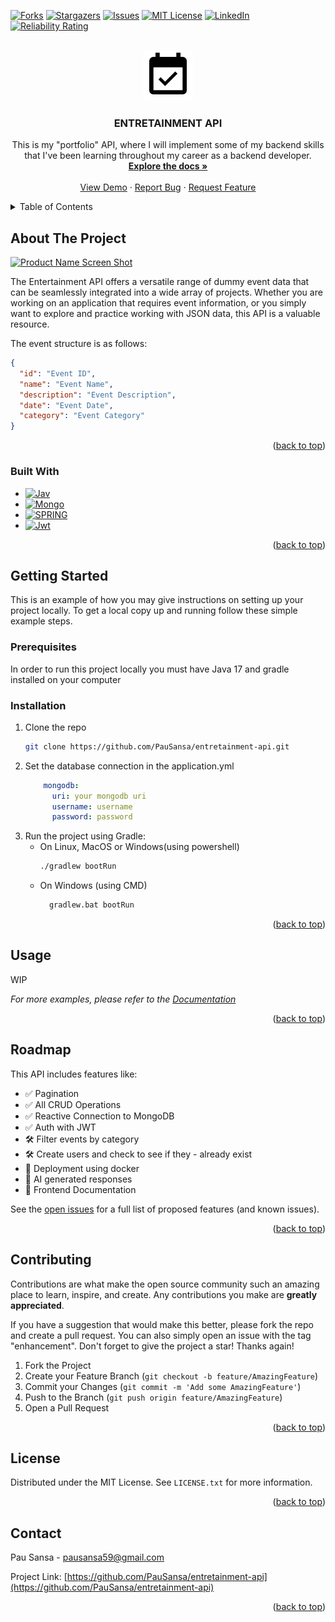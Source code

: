 <!-- Improved compatibility of back to top link: See: https://github.com/othneildrew/Best-README-Template/pull/73 -->
<a name="readme-top"></a>
<!--
*** Thanks for checking out the Best-README-Template. If you have a suggestion
*** that would make this better, please fork the repo and create a pull request
*** or simply open an issue with the tag "enhancement".
*** Don't forget to give the project a star!
*** Thanks again! Now go create something AMAZING! :D
-->



<!-- PROJECT SHIELDS -->
<!--
*** I'm using markdown "reference style" links for readability.
*** Reference links are enclosed in brackets [ ] instead of parentheses ( ).
*** See the bottom of this document for the declaration of the reference variables
*** for contributors-url, forks-url, etc. This is an optional, concise syntax you may use.
*** https://www.markdownguide.org/basic-syntax/#reference-style-links
-->
[![Forks][forks-shield]][forks-url]
[![Stargazers][stars-shield]][stars-url]
[![Issues][issues-shield]][issues-url]
[![MIT License][license-shield]][license-url]
[![LinkedIn][linkedin-shield]][linkedin-url]
[![Reliability Rating](https://sonarcloud.io/api/project_badges/measure?project=PauSansa_entretainment-api&metric=reliability_rating)](https://sonarcloud.io/summary/new_code?id=PauSansa_entretainment-api)


<!-- PROJECT LOGO -->
<br />
<div align="center">
  <a href="https://github.com/PauSansa/entretainment-api">
    <img src="images/logo.png" alt="Logo" width="80" height="80">
  </a>

<h3 align="center">ENTRETAINMENT API</h3>

  <p align="center">
    
This is my "portfolio" API, where I will implement some of my backend skills that I've been learning throughout my career as a backend developer.
    <br />
    <a href="https://github.com/PauSansa/entretainment-api"><strong>Explore the docs »</strong></a>
    <br />
    <br />
    <a href="https://github.com/PauSansa/entretainment-api">View Demo</a>
    ·
    <a href="https://github.com/PauSansa/entretainment-api/issues">Report Bug</a>
    ·
    <a href="https://github.com/PauSansa/entretainment-api/issues">Request Feature</a>
  </p>
</div>



<!-- TABLE OF CONTENTS -->
<details>
  <summary>Table of Contents</summary>
  <ol>
    <li>
      <a href="#about-the-project">About The Project</a>
      <ul>
        <li><a href="#built-with">Built With</a></li>
      </ul>
    </li>
    <li>
      <a href="#getting-started">Getting Started</a>
      <ul>
        <li><a href="#prerequisites">Prerequisites</a></li>
        <li><a href="#installation">Installation</a></li>
      </ul>
    </li>
    <li><a href="#usage">Usage</a></li>
    <li><a href="#roadmap">Roadmap</a></li>
    <li><a href="#contributing">Contributing</a></li>
    <li><a href="#license">License</a></li>
    <li><a href="#contact">Contact</a></li>
  </ol>
</details>



<!-- ABOUT THE PROJECT -->
## About The Project

[![Product Name Screen Shot][product-screenshot]](https://example.com)

The Entertainment API offers a versatile range of dummy event data that can be seamlessly integrated into a wide array of projects. Whether you are working on an application that requires event information, or you simply want to explore and practice working with JSON data, this API is a valuable resource. 

The event structure is as follows:


```json
{
  "id": "Event ID",
  "name": "Event Name",
  "description": "Event Description",
  "date": "Event Date",
  "category": "Event Category"
}
```



<p align="right">(<a href="#readme-top">back to top</a>)</p>



### Built With

* [![Jav][Java]][Java-url]
* [![Mongo][MongoDB]][MongoDB-url]
* [![SPRING][Spring]][Spring-url]
* [![Jwt][JWT]][JWT-url]

<p align="right">(<a href="#readme-top">back to top</a>)</p>



<!-- GETTING STARTED -->
## Getting Started

This is an example of how you may give instructions on setting up your project locally.
To get a local copy up and running follow these simple example steps.

### Prerequisites

In order to run this project locally you must have Java 17 and gradle installed on your computer

### Installation

1. Clone the repo
   ```sh
   git clone https://github.com/PauSansa/entretainment-api.git
   ```
2. Set the database connection in the application.yml
    ```yml
        mongodb:
          uri: your mongodb uri
          username: username
          password: password
    ```
2. Run the project using Gradle:
    - On Linux, MacOS or Windows(using powershell)
      ```sh
      ./gradlew bootRun
      ```
    - On Windows (using CMD)
      ```cmd
        gradlew.bat bootRun 
      ```
<p align="right">(<a href="#readme-top">back to top</a>)</p>



<!-- USAGE EXAMPLES -->
## Usage

WIP

_For more examples, please refer to the [Documentation](https://example.com)_

<p align="right">(<a href="#readme-top">back to top</a>)</p>



<!-- ROADMAP -->
## Roadmap

This API includes features like:
- ✅ Pagination
- ✅ All CRUD Operations
- ✅ Reactive Connection to MongoDB
- ✅ Auth with JWT
- 🛠️ Filter events by category
- 🛠️ Create users and check to see if they - already exist
- 💭 Deployment using docker
- 💭 AI generated responses
- 💭 Frontend Documentation



See the [open issues](https://github.com/PauSansa/entretainment-api/issues) for a full list of proposed features (and known issues).

<p align="right">(<a href="#readme-top">back to top</a>)</p>



<!-- CONTRIBUTING -->
## Contributing

Contributions are what make the open source community such an amazing place to learn, inspire, and create. Any contributions you make are **greatly appreciated**.

If you have a suggestion that would make this better, please fork the repo and create a pull request. You can also simply open an issue with the tag "enhancement".
Don't forget to give the project a star! Thanks again!

1. Fork the Project
2. Create your Feature Branch (`git checkout -b feature/AmazingFeature`)
3. Commit your Changes (`git commit -m 'Add some AmazingFeature'`)
4. Push to the Branch (`git push origin feature/AmazingFeature`)
5. Open a Pull Request

<p align="right">(<a href="#readme-top">back to top</a>)</p>



<!-- LICENSE -->
## License

Distributed under the MIT License. See `LICENSE.txt` for more information.

<p align="right">(<a href="#readme-top">back to top</a>)</p>



<!-- CONTACT -->
## Contact

Pau Sansa - pausansa59@gmail.com

Project Link: [https://github.com/PauSansa/entretainment-api](https://github.com/PauSansa/entretainment-api)

<p align="right">(<a href="#readme-top">back to top</a>)</p>







<!-- MARKDOWN LINKS & IMAGES -->
<!-- https://www.markdownguide.org/basic-syntax/#reference-style-links -->
[contributors-shield]: https://img.shields.io/github/contributors/PauSansa/entretainment-api.svg?style=for-the-badge
[contributors-url]: https://github.com/PauSansa/entretainment-api/graphs/contributors
[forks-shield]: https://img.shields.io/github/forks/PauSansa/entretainment-api.svg?style=for-the-badge
[forks-url]: https://github.com/PauSansa/entretainment-api/network/members
[stars-shield]: https://img.shields.io/github/stars/PauSansa/entretainment-api.svg?style=for-the-badge
[stars-url]: https://github.com/PauSansa/entretainment-api/stargazers
[issues-shield]: https://img.shields.io/github/issues/PauSansa/entretainment-api.svg?style=for-the-badge
[issues-url]: https://github.com/PauSansa/entretainment-api/issues
[license-shield]: https://img.shields.io/github/license/PauSansa/entretainment-api.svg?style=for-the-badge
[license-url]: https://github.com/PauSansa/entretainment-api/blob/master/LICENSE.txt
[linkedin-shield]: https://img.shields.io/badge/-LinkedIn-black.svg?style=for-the-badge&logo=linkedin&colorB=555
[linkedin-url]: https://linkedin.com/in/pausansa
[product-screenshot]: images/screenshot.png
[Java]: https://img.shields.io/badge/java-%23ED8B00.svg?style=for-the-badge&logo=openjdk&logoColor=white
[Java-url]: https://www.oracle.com/java/
[Spring]: https://img.shields.io/badge/Spring-6DB33F?style=for-the-badge&logo=spring&logoColor=white
[Spring-url]: https://spring.io/
[JWT]: https://img.shields.io/badge/JWT-000000?style=for-the-badge&logo=json-web-tokens&logoColor=white
[JWT-url]: https://jwt.io/
[MongoDB]: https://img.shields.io/badge/MongoDB-47A248?style=for-the-badge&logo=mongodb&logoColor=white
[MongoDB-url]: https://www.mongodb.com/
